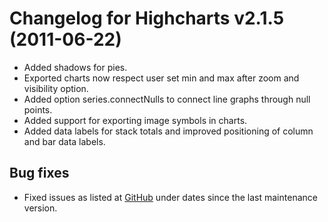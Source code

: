 # Changelog for Highcharts v2.1.5 (2011-06-22)
        
- Added shadows for pies.
- Exported charts now respect user set min and max after zoom and visibility option.
- Added option series.connectNulls to connect line graphs through null points.
- Added support for exporting image symbols in charts.
- Added data labels for stack totals and improved positioning of column and bar data labels.

## Bug fixes
- Fixed issues as listed at [GitHub](http://github.com/highslide-software/highcharts.com/commits/master) under dates since the last maintenance version.